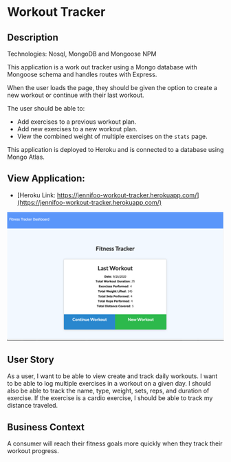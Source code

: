 # Workout Tracker

## Description

Technologies: Nosql, MongoDB and Mongoose NPM

This application is a work out tracker using a Mongo database with Mongoose schema and handles routes with Express.

When the user loads the page, they should be given the option to create a new workout or continue with their last workout.

The user should be able to:

  * Add exercises to a previous workout plan.
  * Add new exercises to a new workout plan.
  * View the combined weight of multiple exercises on the `stats` page.

This application is deployed to Heroku and is connected to a database using Mongo Atlas.

## View Application:

* [Heroku Link: https://jennifoo-workout-tracker.herokuapp.com/](https://jennifoo-workout-tracker.herokuapp.com/)

<img src ="./assets/workout-tracker.png" alt="node express handlebars application">

## User Story

As a user, I want to be able to view create and track daily workouts. I want to be able to log multiple exercises in a workout on a given day. I should also be able to track the name, type, weight, sets, reps, and duration of exercise. If the exercise is a cardio exercise, I should be able to track my distance traveled.

## Business Context

A consumer will reach their fitness goals more quickly when they track their workout progress.
